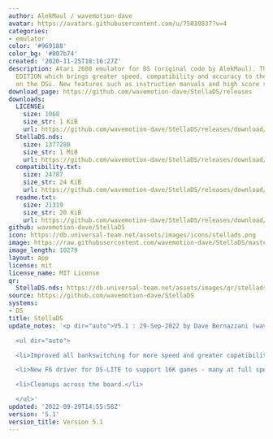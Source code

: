 ```yaml
---
author: AlekMaul / wavemotion-dave
avatar: https://avatars.githubusercontent.com/u/75039837?v=4
categories:
- emulator
color: '#969188'
color_bg: '#807b74'
created: '2020-11-25T18:16:27Z'
description: Atari 2600 emulator for DS (original code by AlekMaul). This is the PHOENIX
  EDITION which brings greater speed, compatibility and accuracy to the emulation
  on the DSi. New features such as instruction manuals and high score support included!
download_page: https://github.com/wavemotion-dave/StellaDS/releases
downloads:
  LICENSE:
    size: 1068
    size_str: 1 KiB
    url: https://github.com/wavemotion-dave/StellaDS/releases/download/5.1/LICENSE
  StellaDS.nds:
    size: 1377280
    size_str: 1 MiB
    url: https://github.com/wavemotion-dave/StellaDS/releases/download/5.1/StellaDS.nds
  compatibility.txt:
    size: 24787
    size_str: 24 KiB
    url: https://github.com/wavemotion-dave/StellaDS/releases/download/5.1/compatibility.txt
  readme.txt:
    size: 21319
    size_str: 20 KiB
    url: https://github.com/wavemotion-dave/StellaDS/releases/download/5.1/readme.txt
github: wavemotion-dave/StellaDS
icon: https://db.universal-team.net/assets/images/icons/stellads.png
image: https://raw.githubusercontent.com/wavemotion-dave/StellaDS/master/arm9/gfx/bgTop.png
image_length: 10279
layout: app
license: mit
license_name: MIT License
qr:
  StellaDS.nds: https://db.universal-team.net/assets/images/qr/stellads-nds.png
source: https://github.com/wavemotion-dave/StellaDS
systems:
- DS
title: StellaDS
update_notes: '<p dir="auto">V5.1 : 29-Sep-2022 by Dave Bernazzani (wavemotion)</p>

  <ul dir="auto">

  <li>Improved all bankswitching for more speed and greater copatibility.</li>

  <li>New F6 driver for DS-LITE to support 16K games - many at full speed!</li>

  <li>Cleanups across the board.</li>

  </ul>'
updated: '2022-09-29T14:55:58Z'
version: '5.1'
version_title: Version 5.1
---
```

